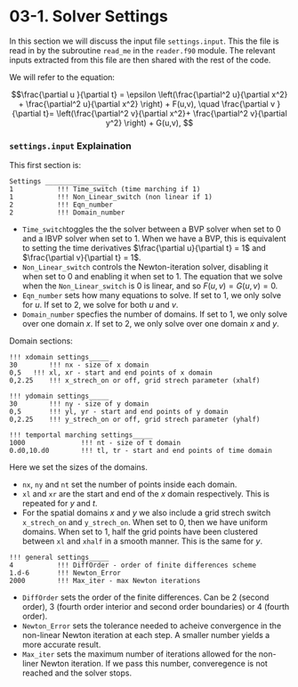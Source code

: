 # 03-1. Solver Settings

In this section we will discuss the input file `settings.input`. 
This the file is read in by the subroutine `read_me` in the `reader.f90` module. The relevant inputs extracted from this file are then shared with the rest of the code.

We will refer to the equation:

$$\frac{\partial u }{\partial t} = \epsilon \left(\frac{\partial^2 u}{\partial x^2} + \frac{\partial^2 u}{\partial x^2} \right) + F(u,v),
\quad 
 \frac{\partial v }{\partial t}=  \left(\frac{\partial^2 v}{\partial x^2}+ \frac{\partial^2 v}{\partial y^2} \right) + G(u,v), $$
 

### `settings.input` Explaination

This first section is:
```
Settings ________________
1           !!! Time_switch (time marching if 1)
1           !!! Non_Linear_switch (non linear if 1)
2           !!! Eqn_number
2           !!! Domain_number
```
 - `Time_switch`toggles the the solver between a BVP solver when set to 0 and a IBVP solver when set to 1.
   When we have a BVP, this is equivalent to setting the time derivatives $\frac{\partial u}{\partial t} = 1$ and $\frac{\partial v}{\partial t} = 1$.
 - `Non_Linear_switch` controls the Newton-iteration solver, disabling it when set to 0 and enabling it when set to 1. The equation that we solve when the `Non_Linear_switch` is 0 is linear, and so $F(u,v) = G(u,v) =0.$
 - `Eqn_number` sets how many equations to solve. If set to 1, we only solve for $u$. If set to 2, we solve for both $u$ and $v$.
 - `Domain_number` specfies the number of domains. If set to 1, we only solve over one domain $x$.  If set to 2, we only solve over one domain $x$ and $y$.

Domain sections:
```
!!! xdomain settings_____
30        !!! nx - size of x domain
0,5	  !!! xl, xr - start and end points of x domain
0,2.25    !!! x_strech_on or off, grid strech parameter (xhalf)

!!! ydomain settings_____
30        !!! ny - size of y domain
0,5       !!! yl, yr - start and end points of y domain
0,2.25    !!! y_strech_on or off, grid strech parameter (yhalf)

!!! temportal marching settings_____
1000              !!! nt - size of t domain
0.d0,10.d0        !!! tl, tr - start and end points of time domain
```
Here we set the sizes of the domains. 
- `nx`, `ny` and `nt` set the number of points inside each domain. 
- `xl` and `xr` are the start and end of the $x$ domain respectively. This is repeated for $y$ and $t$.
- For the spatial domains $x$ and $y$ we also include a grid strech switch `x_strech_on` and `y_strech_on`.
  When set to 0, then we have uniform domains. When set to 1, half the grid points have been clustered between `xl` and `xhalf` in a smooth manner. This is the same for $y$.

```
!!! general settings_____
4           !!! DiffOrder - order of finite differences scheme
1.d-6       !!! Newton_Error
2000        !!! Max_iter - max Newton iterations
```
 - `DiffOrder` sets the order of the finite differences. Can be 2 (second order), $3$ (fourth order interior and second order boundaries) or $4$ (fourth order).
 - `Newton_Error` sets the tolerance needed to acheive convergence in the non-linear Newton iteration at each step. A smaller number yields a more accurate result.
 - `Max_iter` sets the maximum number of iterations allowed for the non-liner Newton iteration. If we pass this number, converegence is not reached and the solver stops.
